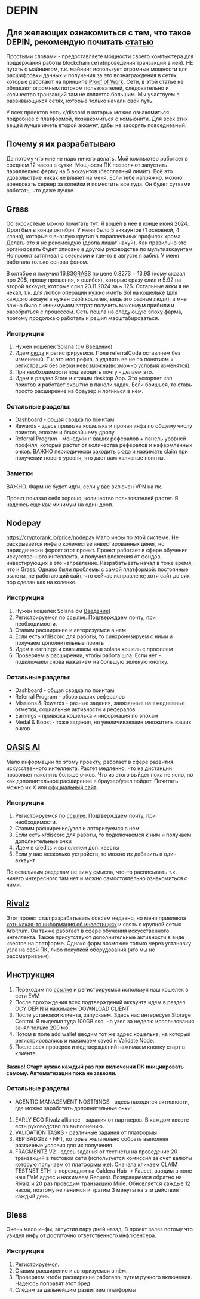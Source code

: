 # DEPIN

## Для желающих ознакомиться с тем, что такое DEPIN, рекомендую почитать [статью](https://www.binance.com/ru/square/post/10212870137754)

Простыми словами - предоставляете мощности своего компьютера для поддержания работы blockchain сети(проведения
транзакций в ней). НЕ путать с майнингом, т.к. майнинг использует огромные мощности для расшифровки данных и получения
за это вознаграждения в сетях, которые работают на
принципе [Proof of Work](https://ru.wikipedia.org/wiki/%D0%94%D0%BE%D0%BA%D0%B0%D0%B7%D0%B0%D1%82%D0%B5%D0%BB%D1%8C%D1%81%D1%82%D0%B2%D0%BE_%D0%B2%D1%8B%D0%BF%D0%BE%D0%BB%D0%BD%D0%B5%D0%BD%D0%B8%D1%8F_%D1%80%D0%B0%D0%B1%D0%BE%D1%82%D1%8B).
Сети, в этой статье не обладают огромным потоком пользователей, следовательно и количество транзакций там не является
большим. Мы участвуем в развивающихся сетях, которые только начали свой путь.

У всех проектов есть x/discord в которых можно ознакомиться подробнее с платформой, познакомиться с комьюнити. Для всех
этих вещей лучше иметь второй аккаунт, дабы не засорять повседневный.

## Почему я их разрабатываю

Да потому что мне не надо ничего делать. Мой компьютер работает в среднем 12 часов в сутки. Мощности ПК позволяют
запустить параллельно ферму на 5 аккаунтов (бесплатный лимит). Всё это удовольствие никак не влияет на меня. Если тебе
напряжно, можно арендовать сервер за копейки и поместить все туда. Он будет сутками работать, что даже лучше.

## Grass

Об экосистеме можно почитать [тут](https://www.grassfoundation.io/). Я вошёл в нее в конце июня 2024. Дроп был в конце
октября. У меня было 5 аккаунтов (1 основной, 4 клона), которые я внаглую крутил в параллельных профилях хрома. Делать
это я не рекомендую (дропа лишат нахуй). Как правильно это организовать будет описано в другом руководстве по
мультиаккаунтам. Но проект затягивал с сезонами и где-то в августе я забил. У меня работала только основа фоном.

В октябре я получил 16.83[GRASS](https://www.bybit.com/ru-RU/trade/spot/GRASS/USDT) по цене 0.8273 = 13.9\$ (кому сказал
про 20$, прошу прощения, я ошибся), которые сразу слил и 5.92 на второй аккаунт, которые слил 23.11.2024 за ~ 12\$.
Остальные акки я не чекал, т.к. для любой операции нужно иметь Sol на кошельке (для каждого аккаунта нужен свой кошелек,
ведь это разные люди), а мне важно было с минимумом затрат получить максимум прибыли и разобраться с процессом.
Сеть пошла на следующую эпоху фарма, поэтому продолжаю работать и решил масштабироваться.

### Инструкция

1. Нужен кошелек Solana  (см [Введение](./введение.md))
2. Идем [сюда](https://app.getgrass.io/register/?referralCode=68lZ1h3e6Hf96C_) и регистрируемся. Поле referralCode
   оставляем без изменений. Т.к это моя рефка, а удалять ее не по понятиям + регистрация без рефки невозможна(возможно
   условия изменятся).
3. При необходимости подтвердить почту - делаем это.
4. Идем в раздел Store и ставим desktop App. Это ускоряет кап поинтов и работает скрытно в панели задач. Если боишься,
   то ставь просто расширение на браузер и логинься в нем.

### Остальные разделы:

- Dashboard - общая сводка по поинтам
- Rewards - здесь привязка кошелька и прочая инфа по общему числу поинтов, эпохам и ближайшему дропу.
- Referral Program - менеджинг ваших рефералов + панель уровней профиля, который растет от количества рефералов и
  нафармленных очков. ВАЖНО периодически заходить сюда и нажимать claim при получении нового уровня, что даст вам
  халявные поинты.

### Заметки

ВАЖНО. Фарм не будет идти, если у вас включен VPN на пк.

Проект показал себя хорошо, количество пользователей растет. Я надеюсь еще как минимум на один дроп.

## Nodepay

https://cryptorank.io/price/nodepay
Мало инфы по этой системе. Не раскрывается инфа о количестве инвестированных денег, но периодически форсят этот проект.
Проект работает в сфере обучения искусственного интеллекта, и получил вложения от фондов, инвестирующих в это
направление.
Разрабатывать начал в тоже время, что и Grass. Однако были проблемы с самой платформой: постоянные вылеты, не работающий
сайт, что сейчас исправлено; хотя сайт до сих пор сделан как на коленке.

### Инструкция

1. Нужен кошелек Solana см [Введение](./введение.md))
2. Регистрируемся по [ссылке](https://app.nodepay.ai/register?ref=k7d79H5EsY4vwpI). Подтверждаем почту, при
   необходимости.
3. Ставим расширение и авторизуемся в нем
4. Если есть x/discord для работы, то синхронизируем с ними и получаем дополнительные поинты
5. Идем в earnings и связываем наш solana кошель с профилем
6. Проверяем в расширении, чтобы работа шла. Если нет - подключаем снова нажатием на большую зеленую кнопку.

### Остальные разделы:

- Dashboard - общая сводка по поинтам
- Referral Program - обзор ваших рефералов
- Missions & Rewards - разные задания, завязанные на ежедневные отметки, социальные активности и рефералов
- Earnings - привязка кошелька и информация по эпохам
- Medal & Boost - тоже задания, но увеличивающие множитель ваших очков

## [OASIS AI](https://x.com/OasisAI)

Мало информации по этому проекту, работает в сфере развития искусственного интеллекта. Растет медленно, что на дистанции
позволяет накопить больше очков. Что из этого выйдет пока не ясно, но как дополнительное расширение в браузер/узел
пойдет. Почитать можно их X или [официальный сайт](https://oasis.ai/).

### Инструкция

1. Регистрируемся по [ссылке](https://r.oasis.ai/konstantinvolik). Подтверждаем почту, при необходимости.
2. Ставим расширение/узел и авторизуемся в нем
3. Если есть x/discord для работы, то подключаемся к ним и получаем дополнительные очки
4. Идем в credits и выполняем доп. квесты
5. Если у вас несколько устройств, то можно их добавить в один аккаунт

По остальным разделам не вижу смысла, что-то расписывать т.к. ничего интересного там нет и можно самостоятельно
ознакомиться с ними.

## [Rivalz](https://x.com/Rivalz_AI)

Этот проект стал разрабатывать совсем недавно, но меня
привлекла [хоть какая-то информация об инвестициях](https://cryptorank.io/ru/ico/rivalz-network) и связь с крупной сетью
Arbitrum. Он также работает в сфере обучения искусственного интеллекта. Также присутствуют дополнительные активности в
виде квестов на платформе. Однако фарм возможен только через установку узла на свой ПК, либо покупкой оборудования (что
мы не рассматриваем).

## Инструкция

1. Переходим по [ссылке](https://rivalz.ai?r=it_is_based) и регистрируемся используя наш кошелек в сети EVM
2. После прохождения всех подтверждений аккаунта идем в раздел OCY DEPIN и нажимаем DOWNLOAD CLIENT
3. После установки клиента, запускаем. Здесь нас интересует Storage Control. Я выделил туда 100GB ssd, но узел за неделю
   использования занял только 200 мб.
4. Потом в поле add wallet вводим тот же адрес кошелька, на который регистрировались и нажимаем saved и Validate Node.
5. После всех проверок и подтверждений нажимаем кнопку старт в клиенте.

#### Важно! Старт нужно каждый раз при включении ПК инициировать самому. Автоматизации пока не завезли.

### Остальные разделы

- AGENTIC MANAGEMENT NOSTRINGS - здесь находятся активности, где можно заработать дополнительные очки:

1. EARLY ECO Rivalz alliance - задания от партнеров. В каждом квесте есть руководство по выполнению.
2. VALIDATION TASKS - различные задания от платформы
3. REP BADGEZ - NFT, которые желательно собрать выполняя различные условия для их получения
4. FRAGMENTZ V2 - здесь задания от тестнеты на проведение 20 транзакций в тестовой сети (используется комиссия за счет
   валюты которую получаем от платформы же). Сначала кликаем CLAIM TESTNET ETH -> переходим на Caldera Hub -> Faucet,
   вводим в поле наш EVM адрес и нажимаем Request. Возвращаемся обратно на Rivalz и 20 раз проводим транзакцию Mine.
   Обновляется каждые 12 часов, поэтому не ленимся и тратим 3 минуты на эти действия каждый день

## Bless

Очень мало инфы, запустил пару дней назад. В проект залез потому что увидел инфу от достаточно ответственного
инфлюенсера.

### Инструкция

1. [Регистрируемся](https://bless.network/dashboard?ref=CIOZ05).
2. Ставим расширение и авторизуемся в нём.
3. Проверяем чтобы расширение работало, путем ручного включения. Надеюсь поправят этот бред
4. Следим за дальнейшим развитием платформы